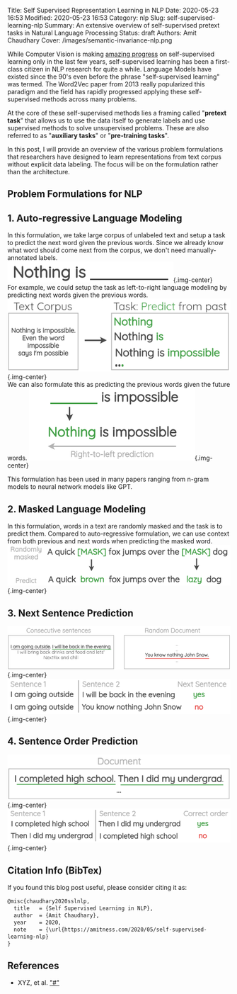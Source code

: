 Title: Self Supervised Representation Learning in NLP
Date: 2020-05-23 16:53
Modified: 2020-05-23 16:53
Category: nlp
Slug: self-supervised-learning-nlp
Summary: An extensive overview of self-supervised pretext tasks in Natural Language Processing
Status: draft
Authors: Amit Chaudhary
Cover: /images/semantic-invariance-nlp.png

While Computer Vision is making [amazing progress](https://amitness.com/2020/02/illustrated-self-supervised-learning/) on self-supervised learning only in the last few years, self-supervised learning has been a first-class citizen in NLP research for quite a while. Language Models have existed since the 90's even before the phrase "self-supervised learning" was termed. The Word2Vec paper from 2013 really popularized this paradigm and the field has rapidly progressed applying these self-supervised methods across many problems.  

At the core of these self-supervised methods lies a framing called "**pretext task**" that allows us to use the data itself to generate labels and use supervised methods to solve unsupervised problems. These are also referred to as "**auxiliary tasks**" or "**pre-training tasks**".

In this post, I will provide an overview of the various problem formulations that researchers have designed to learn representations from text corpus without explicit data labeling. The focus will be on the formulation rather than the architecture.  

## Problem Formulations for NLP    
## 1. Auto-regressive Language Modeling  
In this formulation, we take large corpus of unlabeled text and setup a task to predict the next word given the previous words. Since we already know what word should come next from the corpus, we don't need manually-annotated labels.  
![](/images/nlp-ssl-causal-language-modeling.gif){.img-center}   
For example, we could setup the task as left-to-right language modeling by predicting next words given the previous words.  
![](/images/nlp-ssl-causal-language-modeling-steps.png){.img-center}  
We can also formulate this as predicting the previous words given the future words. 
![](/images/nlp-ssl-causal-rtl.png){.img-center}  

This formulation has been used in many papers ranging from n-gram models to neural network models like GPT.

## 2. Masked Language Modeling  
In this formulation, words in a text are randomly masked and the task is to predict them. Compared to auto-regressive formulation, we can use context from both previous and next words when predicting the masked word.      
![](/images/nlp-ssl-masked-lm.png){.img-center}  

## 3. Next Sentence Prediction  
![](/images/nlp-ssl-nsp-sampling.png){.img-center}  
![](/images/nlp-ssl-next-sentence-prediction.png){.img-center}  


## 4. Sentence Order Prediction    
![](/images/nlp-ssl-sop-sampling.png){.img-center}  
![](/images/nlp-ssl-sop-example.png){.img-center}  


## Citation Info (BibTex)
If you found this blog post useful, please consider citing it as:
```
@misc{chaudhary2020sslnlp,
  title   = {Self Supervised Learning in NLP},
  author  = {Amit Chaudhary},
  year    = 2020,
  note    = {\url{https://amitness.com/2020/05/self-supervised-learning-nlp}
}
```

## References
- XYZ, et al. ["#"](https://arxiv.org/abs/1904.12848)  
